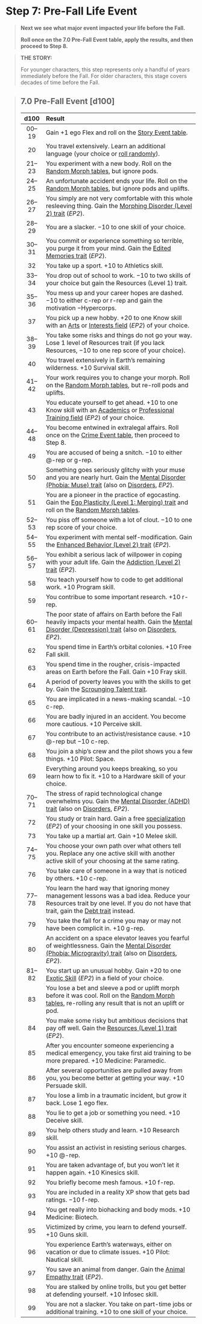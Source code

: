 # Step 7: Pre-Fall Life Event

<div class="no-margin">
<blockquote class="header-bg">

**Next we see what major event impacted your life before the Fall.**

**Roll once on the 7.0 Pre-Fall Event table, apply the results, and then proceed to Step 8.**

</blockquote>

<blockquote>

**THE STORY:**

For younger characters, this step represents only a handful of years immediately before the Fall. For older characters, this stage covers decades of time before the Fall.

</blockquote>
</div>

<blockquote class="table">

## 7.0 Pre-Fall Event \[d100\]

<div class="tnw1">

| d100  | Result                                                                                                                                                                                                                                               |
| :---: | :--------------------------------------------------------------------------------------------------------------------------------------------------------------------------------------------------------------------------------------------------- |
| 00–19 | Gain +1 ego Flex and roll on the [Story Event table](./15-step-14-story-event-optional.md#140-story-event-d100).                                                                                                                                     |
|  20   | You travel extensively. Learn an additional language (your choice or [roll randomly](./04-step-3-native-tongue.md#30-random-language-d100)).                                                                                                         |
| 21–23 | You experiment with a new body. Roll on the [Random Morph tables](./20-morph-tables.md), but ignore pods.                                                                                                                           |
| 24–25 | An unfortunate accident ends your life. Roll on the [Random Morph tables](./20-morph-tables.md), but ignore pods and uplifts.                                                                                                       |
| 26–27 | You simply are not very comfortable with this whole resleeving thing. Gain the [Morphing Disorder (Level 2) trait](../../../04/28-traits.md#morphing-disorder) (_EP2_).                                                                              |
| 28–29 | You are a slacker. −10 to one skill of your choice.                                                                                                                                                                                                  |
| 30–31 | You commit or experience something so terrible, you purge it from your mind. Gain the [Edited Memories trait](../../../04/28-traits.md#edited-memories) (_EP2_).                                                                                     |
|  32   | You take up a sport. +10 to Athletics skill.                                                                                                                                                                                                         |
| 33–34 | You drop out of school to work. −10 to two skills of your choice but gain the Resources (Level 1) trait.                                                                                                                                             |
| 35–36 | You mess up and your career hopes are dashed. −10 to either c-rep or r-rep and gain the motivation −Hypercorps.                                                                                                                                      |
|  37   | You pick up a new hobby. +20 to one Know skill with an [Arts](../../../04/20-know-skills.md#arts) or [Interests field](../../../04/20-know-skills.md#interests) (_EP2_) of your choice.                                                              |
| 38–39 | You take some risks and things do not go your way. Lose 1 level of Resources trait (if you lack Resources, −10 to one rep score of your choice).                                                                                                     |
|  40   | You travel extensively in Earth’s remaining wilderness. +10 Survival skill.                                                                                                                                                                          |
| 41–42 | Your work requires you to change your morph. Roll on the [Random Morph tables](./20-morph-tables.md), but re-roll pods and uplifts.                                                                                                 |
|  43   | You educate yourself to get ahead. +10 to one Know skill with an [Academics](../../../04/20-know-skills.md#academics) or [Professional Training field](../../../04/20-know-skills.md#professional-training) (_EP2_) of your choice.                  |
| 44–48 | You become entwined in extralegal affairs. Roll once on the [Crime Event table](./14-step-13-campaign-event.md#crime-event-d100), then proceed to Step 8.                                                                                            |
|  49   | You are accused of being a snitch. −10 to either @-rep or g-rep.                                                                                                                                                                                     |
|  50   | Something goes seriously glitchy with your muse and you are nearly hurt. Gain the [Mental Disorder (Phobia: Muse) trait](../../../04/28-traits.md#mental-disorder) (also on [Disorders](../../../12/20-disorders.md#phobia), _EP2_).                 |
|  51   | You are a pioneer in the practice of egocasting. Gain the [Ego Plasticity (Level 1: Merging) trait](../04/07-new-ego-traits.md#ego-plasticity) and roll on the [Random Morph tables](./20-morph-tables.md).                         |
| 52–53 | You piss off someone with a lot of clout. −10 to one rep score of your choice.                                                                                                                                                                       |
| 54–55 | You experiment with mental self-modification. Gain the [Enhanced Behavior (Level 2) trait](../../../04/28-traits.md#enhanced-behavior) (_EP2_).                                                                                                      |
| 56–57 | You exhibit a serious lack of willpower in coping with your adult life. Gain the [Addiction (Level 2) trait](../../../04/28-traits.md#addiction) (_EP2_).                                                                                            |
|  58   | You teach yourself how to code to get additional work. +10 Program skill.                                                                                                                                                                            |
|  59   | You contribue to some important research. +10 r-rep.                                                                                                                                                                                                 |
| 60–61 | The poor state of affairs on Earth before the Fall heavily impacts your mental health. Gain the [Mental Disorder (Depression) trait](../../../04/28-traits.md#mental-disorder) (also on [Disorders](../../../12/20-disorders.md#depression), _EP2_). |
|  62   | You spend time in Earth’s orbital colonies. +10 Free Fall skill.                                                                                                                                                                                     |
|  63   | You spend time in the rougher, crisis-impacted areas on Earth before the Fall. Gain +10 Fray skill.                                                                                                                                                  |
|  64   | A period of poverty leaves you with the skills to get by. Gain the [Scrounging Talent trait](../04/07-new-ego-traits.md#scrounging-talent).                                                                                                          |
|  65   | You are implicated in a news-making scandal. −10 c-rep.                                                                                                                                                                                              |
|  66   | You are badly injured in an accident. You become more cautious. +10 Perceive skill.                                                                                                                                                                  |
|  67   | You contribute to an activist/resistance cause. +10 @-rep but −10 c-rep.                                                                                                                                                                             |
|  68   | You join a ship’s crew and the pilot shows you a few things. +10 Pilot: Space.                                                                                                                                                                       |
|  69   | Everything around you keeps breaking, so you learn how to fix it. +10 to a Hardware skill of your choice.                                                                                                                                            |
| 70–71 | The stress of rapid technological change overwhelms you. Gain the [Mental Disorder (ADHD) trait](../../../04/28-traits.md#mental-disorder) (also on [Disorders](../../../12/20-disorders.md#attention-deficit-hyperactivity-disorder-adhd), _EP2_).  |
|  72   | You study or train hard. Gain a free [specialization](../../../04/18-skills.md#specializations) (_EP2_) of your choosing in one skill you possess.                                                                                                   |
|  73   | You take up a martial art. Gain +10 Melee skill.                                                                                                                                                                                                     |
| 74–75 | You choose your own path over what others tell you. Replace any one active skill with another active skill of your choosing at the same rating.                                                                                                      |
|  76   | You take care of someone in a way that is noticed by others. +10 c-rep.                                                                                                                                                                              |
| 77–78 | You learn the hard way that ignoring money management lessons was a bad idea. Reduce your Resources trait by one level. If you do not have that trait, gain the [Debt trait](../04/07-new-ego-traits.md#debt) instead.                               |
|  79   | You take the fall for a crime you may or may not have been complicit in. +10 g-rep.                                                                                                                                                                  |
|  80   | An accident on a space elevator leaves you fearful of weightlessness. Gain the [Mental Disorder (Phobia: Microgravity) trait](../../../04/28-traits.md#mental-disorder) (also on [Disorders](../../../12/20-disorders.md#phobia), _EP2_).            |
| 81–82 | You start up an unusual hobby. Gain +20 to one [Exotic Skill](../../../04/19-active-skill-list.md#exotic-skill-field) (_EP2_) in a field of your choice.                                                                                             |
|  83   | You lose a bet and sleeve a pod or uplift morph before it was cool. Roll on the [Random Morph tables](./20-morph-tables.md), re-rolling any result that is not an uplift or pod.                                                    |
|  84   | You make some risky but ambitious decisions that pay off well. Gain the [Resources (Level 1) trait](../../../04/28-traits.md#resources) (_EP2_).                                                                                                     |
|  85   | After you encounter someone experiencing a medical emergency, you take first aid training to be more prepared. +10 Medicine: Paramedic.                                                                                                              |
|  86   | After several opportunities are pulled away from you, you become better at getting your way. +10 Persuade skill.                                                                                                                                     |
|  87   | You lose a limb in a traumatic incident, but grow it back. Lose 1 ego flex.                                                                                                                                                                          |
|  88   | You lie to get a job or something you need. +10 Deceive skill.                                                                                                                                                                                       |
|  89   | You help others study and learn. +10 Research skill.                                                                                                                                                                                                 |
|  90   | You assist an activist in resisting serious charges. +10 @-rep.                                                                                                                                                                                      |
|  91   | You are taken advantage of, but you won’t let it happen again. +10 Kinesics skill.                                                                                                                                                                   |
|  92   | You briefly become mesh famous. +10 f-rep.                                                                                                                                                                                                           |
|  93   | You are included in a reality XP show that gets bad ratings. −10 f-rep.                                                                                                                                                                              |
|  94   | You get really into biohacking and body mods. +10 Medicine: Biotech.                                                                                                                                                                                 |
|  95   | Victimized by crime, you learn to defend yourself. +10 Guns skill.                                                                                                                                                                                   |
|  96   | You experience Earth’s waterways, either on vacation or due to climate issues. +10 Pilot: Nautical skill.                                                                                                                                            |
|  97   | You save an animal from danger. Gain the [Animal Empathy trait](../../../04/28-traits.md#animal-empathy) (_EP2_).                                                                                                                                    |
|  98   | You are stalked by online trolls, but you get better at defending yourself. +10 Infosec skill.                                                                                                                                                       |
|  99   | You are not a slacker. You take on part-time jobs or additional training. +10 to one skill of your choice.                                                                                                                                           |

</div>
</blockquote>
